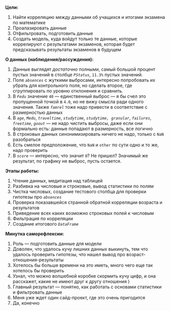 **Цели:**  
1. Найти корреляцию между данными об учащихся и итогами экзамена по математике
2. Проалазировать данные
3. Отфильтровать, подготовить данные
4. Создать модель, куда войдут только те данные, которые коррелируют с результатами экзаменов, которая будет предсказывать результаты экзаменов в будущем  

  
**О данных (наблюдения/рассуждения):**
1. Данные выглядят _достаточно_ полными, самый большой процент пустых значений в столбце _`PStatus`_,  `11.3%` пустых значений.
2. Поле _`absences`_ с жуткими выбросами, интересно попробовать их убрать для контрольного поля, но сделать второе, где сгруппировать по уровню отклонения и сравнить.
3. В _`Fedu`_  значение `40` — единственный выброс — я бы счел это пропущенной точкой в `4.0`, но не вижу смысла ради одного значения. Также _`famrel`_ тоже надо привести в соответствие с размерностью данных
4.  В _`age`_, _`Medu`_, _`traveltime`_, _`studytime`_, _`studytime, granular`_, _`failures`_, _`freetime`_, _`goout`_ — не надо чистить выбросы, даже если они формально есть: данные попадают в размерность, все логично  
5. В строковых данных синонимизировать ничего не надо, только с `NaN` разобраться  
6. Есть смелое предположение, что `NaN` и `other` по сути одно и то же, надо проверить  
7. В _`score`_ — интересно, что значит `0`? Не пришел? Значимый же результат, по графику не выброс, пусть остается.

**Этапы работы:**
1. Чтение данных, медитация над таблицей  
2. Разбивка на числовые и строковые, вывод статистики по полям  
3. Чистка числовых, создание тестового столбца для проверки гипотезы про _`absences`_   
4. Проверка показавшейся странной обратной корреляции возраста и результатов  
5. Приведение всех каких возможно строковых полей к числовым  
6. Фильтрация по корреляции  
7. Создание итогового *`DataFrame`*  

**Минутка саморефлексии:**
1. Роль — подготовить данные для модели
2. Доволен, что удалось кучу лишних данных выкинуть, тем что удалось проверить гипотезы, что нашел вывод про возраст-отношения-результаты
3. Хотелось бы больше времени на это иметь, много чего еще так хотелось бы проверить
4. Узнал, что можно волшебной коробке скормить кучу цифр, и она расскажет, какие не имеют друг к другу отношения )
5. Главный результат — понятно, как работать с основами статистики и фильтровать данные
6. Меня уже ждет один сайд-проект, где это очень пригодится
7. Да, конечно
